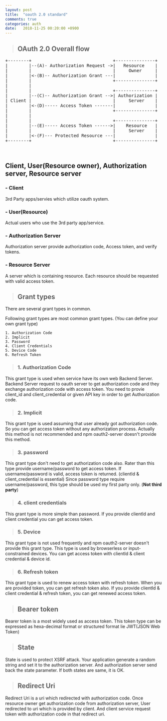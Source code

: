 ```yaml
---
layout: post
title:  "oauth 2.0 standard"
comments: true
categories: auth
date:   2018-11-25 00:20:00 +0900
---
```

> ## OAuth 2.0 Overall flow
<pre>
+--------+                               +---------------+
|        |--(A)- Authorization Request ->|   Resource    |
|        |                               |     Owner     |
|        |<-(B)-- Authorization Grant ---|               |
|        |                               +---------------+
|        |
|        |                               +---------------+
|        |--(C)-- Authorization Grant -->| Authorization |
| Client |                               |     Server    |
|        |<-(D)----- Access Token -------|               |
|        |                               +---------------+
|        |
|        |                               +---------------+
|        |--(E)----- Access Token ------>|    Resource   |
|        |                               |     Server    |
|        |<-(F)--- Protected Resource ---|               |
+--------+                               +---------------+
</pre>
<br>

## Client, User(Resource owner), Authorization server, Resource server

### - Client
3rd Party apps/servies which utilize oauth system.

### - User(Resource)
Actual users who use the 3rd party app/service.

### - Authorization Server
Authorization server provide authorization code, Access token, and verify tokens.

### - Resource Server
A server which is containing resource.
Each resource should be requested with valid access token.


> ## Grant types
There are several grant types in common.

Following grant types are most common grant types.
(You can define your own grant type)
```
1. Authorization Code
2. Implicit
3. Password
4. Client Credentials
5. Device Code
6. Refresh Token
```

> ### 1. Authorization Code
This grant type is used when service have its own web Backend Server.
Backend Server request to oauth server to get authorization code and they exchange authorization code with access token.
You need to provie client_id and client_credential or given API key in order to get Authorization code.

> ### 2. Implicit
This grant type is used assuming that user already got authorization code.
So you can get access token without any authorization process. Actually this method is not recommended and npm oauth2-server doesn't provide this method.

> ### 3. password
This grant type don't need to get authorization code also.
Rater than this type provide username/password to get access token.
If username/password is valid, access token is returned. (clientId & client_credential is essential)
Since password type require username/password, this type should be used my first party only. (**Not third party**)

> ### 4. client credentials
This grant type is more simple than password.
If you provide clientId and client credential you can get access token.

> ### 5. Device
This grant type is not used frequently and npm oauth2-server doesn't provide this grant type.
This type is used by browserless or input-constrained devices.
You can get access token with clientId & client credential & device id.

> ### 6. Refresh token
This grant type is used to renew access token with refresh token.
When you are provided token, you can get refresh token also.
If you provide clientId & client credential & refresh token, you can get renewed access token.
<br>
> ## Bearer token
Bearer token is a most widely used as access token.
This token type can be expressed as hexa-decimal format or structured format lie JWT(JSON Web Token)
<br>
> ## State
State is used to protect XSRF attack. Your application generate a random string and set it to the authorization server. And authorization server send back the state parameter.
If both states are same, it is OK.

> ## Redirect Uri
Redirect Uri is a uri which redirected with authorization code.
Once resource owner get authorization code from authorization server, User redirected to uri which is provided by client.
And client service request token with authorization code in that redirect uri.
